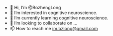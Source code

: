 - 👋 Hi, I’m @BozhengLong
- 👀 I’m interested in cognitive neuroscience.
- 🌱 I’m currently learning cognitive neuroscience.
- 💞️ I’m looking to collaborate on ...
- 📫 How to reach me im.bzlong@gmail.com

<!---
Spidey0o0Zheng/Spidey0o0Zheng is a ✨ special ✨ repository because its `README.md` (this file) appears on your GitHub profile.
You can click the Preview link to take a look at your changes.
--->

